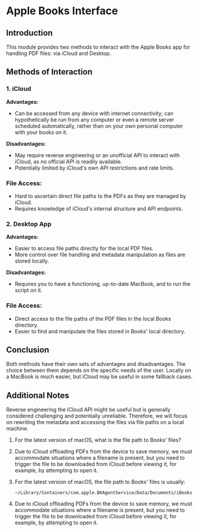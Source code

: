 # Apple Books Interface

## Introduction

This module provides two methods to interact with the Apple Books app for handling PDF files: via iCloud and Desktop.

## Methods of Interaction

### 1. iCloud

**Advantages:**
- Can be accessed from any device with internet connectivity; can hypothetically be run from any computer or even a remote server scheduled automatically, rather than on your own personal computer with your books on it.

**Disadvantages:**
- May require reverse engineering or an unofficial API to interact with iCloud, as no official API is readily available.
- Potentially limited by iCloud's own API restrictions and rate limits.

### File Access:
- Hard to ascertain direct file paths to the PDFs as they are managed by iCloud.
- Requires knowledge of iCloud's internal structure and API endpoints.

### 2. Desktop App

**Advantages:**
- Easier to access file paths directly for the local PDF files.
- More control over file handling and metadata manipulation as files are stored locally.

**Disadvantages:**
- Requires you to have a functioning, up-to-date MacBook, and to run the script on it.

### File Access:
- Direct access to the file paths of the PDF files in the local Books directory.
- Easier to find and manipulate the files stored in Books' local directory.

## Conclusion

Both methods have their own sets of advantages and disadvantages. The choice between them depends on the specific needs of the user. Locally on a MacBook is much easier, but iCloud may be useful in some fallback cases.

## Additional Notes

Reverse engineering the iCloud API might be useful but is generally considered challenging and potentially unreliable. Therefore, we will focus on rewriting the metadata and accessing the files via file paths on a local machine.

1. For the latest version of macOS, what is the file path to Books\' files?
2. Due to iCloud offloading PDFs from the device to save memory, we must accommodate situations where a filename is present, but you need to trigger the file to be downloaded from iCloud before viewing it, for example, by attempting to open it.

1. For the latest version of macOS, the file path to Books' files is usually:
   ```
   ~/Library/Containers/com.apple.BKAgentService/Data/Documents/iBooks/
   ```
2. Due to iCloud offloading PDFs from the device to save memory, we must accommodate situations where a filename is present, but you need to trigger the file to be downloaded from iCloud before viewing it, for example, by attempting to open it.

